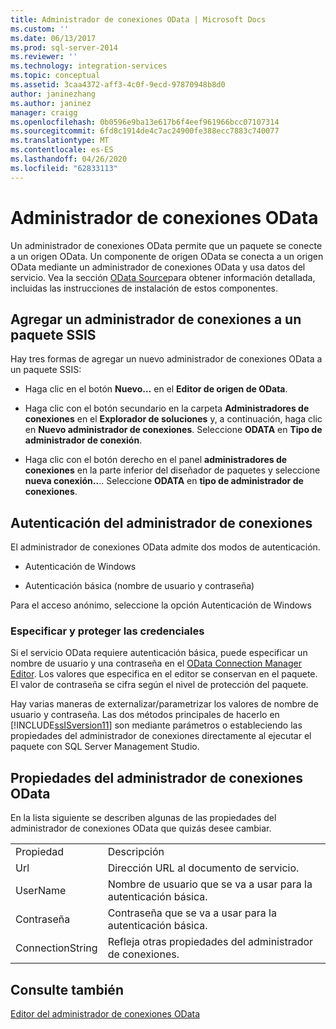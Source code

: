 ```yaml
---
title: Administrador de conexiones OData | Microsoft Docs
ms.custom: ''
ms.date: 06/13/2017
ms.prod: sql-server-2014
ms.reviewer: ''
ms.technology: integration-services
ms.topic: conceptual
ms.assetid: 3caa4372-aff3-4c0f-9ecd-97870948b8d0
author: janinezhang
ms.author: janinez
manager: craigg
ms.openlocfilehash: 0b0596e9ba13e617b6f4eef961966bcc07107314
ms.sourcegitcommit: 6fd8c1914de4c7ac24900fe388ecc7883c740077
ms.translationtype: MT
ms.contentlocale: es-ES
ms.lasthandoff: 04/26/2020
ms.locfileid: "62833113"
---
```

# <a name="odata-connection-manager"></a>Administrador de conexiones OData
  Un administrador de conexiones OData permite que un paquete se conecte a un origen OData. Un componente de origen OData se conecta a un origen OData mediante un administrador de conexiones OData y usa datos del servicio. Vea la sección [OData Source](../data-flow/odata-source.md)para obtener información detallada, incluidas las instrucciones de instalación de estos componentes.  
  
## <a name="adding-connection-manager-to-an-ssis-package"></a>Agregar un administrador de conexiones a un paquete SSIS  
 Hay tres formas de agregar un nuevo administrador de conexiones OData a un paquete SSIS:  
  
-   Haga clic en el botón **Nuevo…** en el **Editor de origen de OData**.  
  
-   Haga clic con el botón secundario en la carpeta **Administradores de conexiones** en el **Explorador de soluciones** y, a continuación, haga clic en **Nuevo administrador de conexiones**. Seleccione **ODATA** en **Tipo de administrador de conexión**.  
  
-   Haga clic con el botón derecho en el panel **administradores de conexiones** en la parte inferior del diseñador de paquetes y seleccione **nueva conexión..**.. Seleccione **ODATA** en **tipo de administrador de conexiones**.  
  
## <a name="connection-manager-authentication"></a>Autenticación del administrador de conexiones  
 El administrador de conexiones OData admite dos modos de autenticación.  
  
-   Autenticación de Windows  
  
-   Autenticación básica (nombre de usuario y contraseña)  
  
 Para el acceso anónimo, seleccione la opción Autenticación de Windows  
  
### <a name="specifying-and-securing-credentials"></a>Especificar y proteger las credenciales  
 Si el servicio OData requiere autenticación básica, puede especificar un nombre de usuario y una contraseña en el [OData Connection Manager Editor](../odata-connection-manager-editor.md). Los valores que especifica en el editor se conservan en el paquete. El valor de contraseña se cifra según el nivel de protección del paquete.  
  
 Hay varias maneras de externalizar/parametrizar los valores de nombre de usuario y contraseña. Las dos métodos principales de hacerlo en [!INCLUDE[ssISversion11](../../includes/ssisversion11-md.md)] son mediante parámetros o estableciendo las propiedades del administrador de conexiones directamente al ejecutar el paquete con SQL Server Management Studio.  
  
## <a name="odata-connection-manager-properties"></a>Propiedades del administrador de conexiones OData  
 En la lista siguiente se describen algunas de las propiedades del administrador de conexiones OData que quizás desee cambiar.  
  
|||  
|-|-|  
|Propiedad|Descripción|  
|Url|Dirección URL al documento de servicio.|  
|UserName|Nombre de usuario que se va a usar para la autenticación básica.|  
|Contraseña|Contraseña que se va a usar para la autenticación básica.|  
|ConnectionString|Refleja otras propiedades del administrador de conexiones.|  
  
## <a name="see-also"></a>Consulte también  
 [Editor del administrador de conexiones OData](../odata-connection-manager-editor.md)  
  
  
